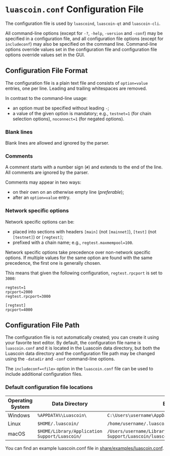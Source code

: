 # `luascoin.conf` Configuration File

The configuration file is used by `luascoind`, `luascoin-qt` and `luascoin-cli`.

All command-line options (except for `-?`, `-help`, `-version` and `-conf`) may be specified in a configuration file, and all configuration file options (except for `includeconf`) may also be specified on the command line. Command-line options override values set in the configuration file and configuration file options override values set in the GUI.

## Configuration File Format

The configuration file is a plain text file and consists of `option=value` entries, one per line. Leading and trailing whitespaces are removed.

In contrast to the command-line usage:
- an option must be specified without leading `-`;
- a value of the given option is mandatory; e.g., `testnet=1` (for chain selection options), `noconnect=1` (for negated options).

### Blank lines

Blank lines are allowed and ignored by the parser.

### Comments

A comment starts with a number sign (`#`) and extends to the end of the line. All comments are ignored by the parser.

Comments may appear in two ways:
- on their own on an otherwise empty line (_preferable_);
- after an `option=value` entry.

### Network specific options

Network specific options can be:
- placed into sections with headers `[main]` (not `[mainnet]`), `[test]` (not `[testnet]`) or `[regtest]`;
- prefixed with a chain name; e.g., `regtest.maxmempool=100`.

Network specific options take precedence over non-network specific options.
If multiple values for the same option are found with the same precedence, the
first one is generally chosen.

This means that given the following configuration, `regtest.rpcport` is set to `3000`:

```
regtest=1
rpcport=2000
regtest.rpcport=3000

[regtest]
rpcport=4000
```

## Configuration File Path

The configuration file is not automatically created; you can create it using your favorite text editor. By default, the configuration file name is `luascoin.conf` and it is located in the Luascoin data directory, but both the Luascoin data directory and the configuration file path may be changed using the `-datadir` and `-conf` command-line options.

The `includeconf=<file>` option in the `luascoin.conf` file can be used to include additional configuration files.

### Default configuration file locations

Operating System | Data Directory | Example Path
-- | -- | --
Windows | `%APPDATA%\Luascoin\` | `C:\Users\username\AppData\Roaming\Luascoin\luascoin.conf`
Linux | `$HOME/.luascoin/` | `/home/username/.luascoin/luascoin.conf`
macOS | `$HOME/Library/Application Support/Luascoin/` | `/Users/username/Library/Application Support/Luascoin/luascoin.conf`

You can find an example luascoin.conf file in [share/examples/luascoin.conf](../share/examples/luascoin.conf).
